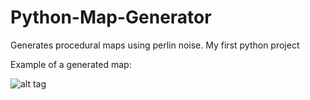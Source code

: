 # Python-Map-Generator
Generates procedural maps using perlin noise. My first python project

Example of a generated map: 

![alt tag](http://i.imgur.com/7ZK6EG8.png)
